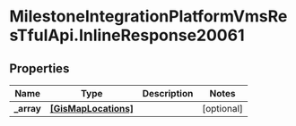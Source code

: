# MilestoneIntegrationPlatformVmsResTfulApi.InlineResponse20061

## Properties
Name | Type | Description | Notes
------------ | ------------- | ------------- | -------------
**_array** | [**[GisMapLocations]**](GisMapLocations.md) |  | [optional] 
